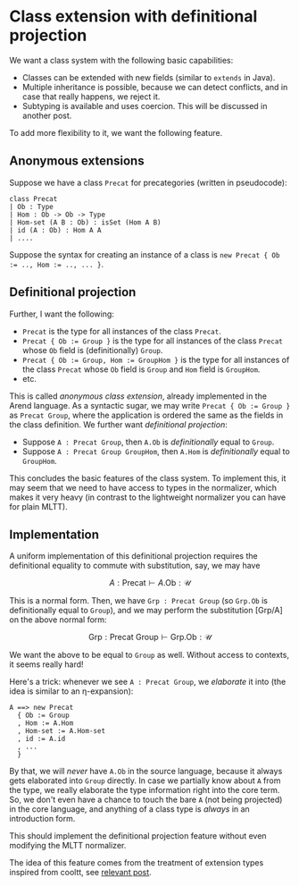 # Class extension with definitional projection

We want a class system with the following basic capabilities:

+ Classes can be extended with new fields (similar to `extends` in Java).
+ Multiple inheritance is possible, because we can detect conflicts, and in case that really happens, we reject it.
+ Subtyping is available and uses coercion. This will be discussed in another post.

To add more flexibility to it, we want the following feature.

## Anonymous extensions

Suppose we have a class `Precat` for precategories (written in pseudocode):

```
class Precat
| Ob : Type
| Hom : Ob -> Ob -> Type
| Hom-set (A B : Ob) : isSet (Hom A B)
| id (A : Ob) : Hom A A
| ....
```

Suppose the syntax for creating an instance of a class is `new Precat { Ob := .., Hom := .., ... }`.

## Definitional projection

Further, I want the following:

+ `Precat` is the type for all instances of the class `Precat`.
+ `Precat { Ob := Group }` is the type for all instances of the class `Precat` whose `Ob` field is (definitionally) `Group`.
+ `Precat { Ob := Group, Hom := GroupHom }` is the type for all instances of the class `Precat` whose `Ob` field is `Group` and `Hom` field is `GroupHom`.
+ etc.

This is called *anonymous class extension*, already implemented in the Arend language.
As a syntactic sugar, we may write `Precat { Ob := Group }` as `Precat Group`, where the application is ordered the same as the fields in the class definition.
We further want *definitional projection*:

+ Suppose `A : Precat Group`, then `A.Ob` is *definitionally* equal to `Group`.
+ Suppose `A : Precat Group GroupHom`, then `A.Hom` is *definitionally* equal to `GroupHom`.

This concludes the basic features of the class system.
To implement this, it may seem that we need to have access to types in the normalizer,
which makes it very heavy (in contrast to the lightweight normalizer you can have for plain MLTT).

## Implementation

A uniform implementation of this definitional projection requires the definitional equality to commute with substitution, say, we may have

$$
{A : \text{Precat} ⊢ A.\text{Ob} : \mathcal U}
$$

This is a normal form. Then,
we have `Grp : Precat Group` (so `Grp.Ob` is definitionally equal to `Group`),
and we may perform the substitution $[\text{Grp} / \text{A}]$ on the above normal form:

$$
\text{Grp} : \text{Precat}~\text{Group} ⊢ \text{Grp}.\text{Ob} : \mathcal U
$$

We want the above to be equal to `Group` as well.
Without access to contexts, it seems really hard!

Here's a trick: whenever we see `A : Precat Group`, we *elaborate* it into
(the idea is similar to an η-expansion):

```
A ==> new Precat
  { Ob := Group
  , Hom := A.Hom
  , Hom-set := A.Hom-set
  , id := A.id
  , ...
  }
```

By that, we will *never* have `A.Ob` in the source language, because it always gets elaborated into `Group` directly. In case we partially know about `A` from the type,
we really elaborate the type information right into the core term. So,
we don't even have a chance to touch the bare `A` (not being projected) in the core language,
and anything of a class type is _always_ in an introduction form.

This should implement the definitional projection feature without even modifying the MLTT normalizer.

The idea of this feature comes from the treatment of extension types inspired from cooltt,
see [relevant post](./path-elab).
